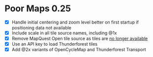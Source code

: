 Poor Maps 0.25
==============

* [x] Handle initial centering and zoom level better on first startup
      if positioning data not available
* [x] Include scale in all tile source names, including @1x
* [x] Remove MapQuest Open tile source as tiles are [no longer available][0.25a]
* [x] Use an API key to load Thunderforest tiles
* [x] Add @2x variants of OpenCycleMap and Thunderforest Transport

[0.25a]: http://devblog.mapquest.com/2016/06/15/modernization-of-mapquest-results-in-changes-to-open-tile-access/
